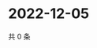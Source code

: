 # 2022-12-05

共 0 条

<!-- BEGIN WEIBO -->
<!-- 最后更新时间 Mon Dec 05 2022 16:18:39 GMT+0800 (China Standard Time) -->

<!-- END WEIBO -->

